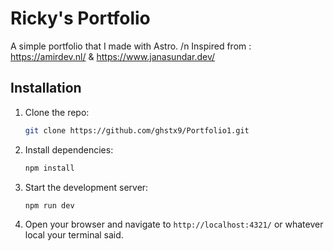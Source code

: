 # Ricky's Portfolio

A simple portfolio that I made with Astro. /n
Inspired from : https://amirdev.nl/ & https://www.janasundar.dev/  

## Installation

1. Clone the repo:
   ```bash
   git clone https://github.com/ghstx9/Portfolio1.git
   ```

2. Install dependencies:
   ```bash
   npm install
   ```

3. Start the development server:
   ```bash
   npm run dev 
   ```

4. Open your browser and navigate to `http://localhost:4321/` or whatever local your terminal said.
